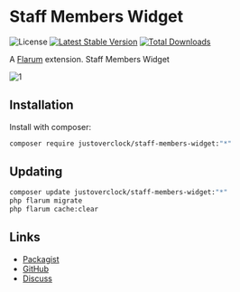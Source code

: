 # Staff Members Widget

![License](https://img.shields.io/badge/license-MIT-blue.svg) [![Latest Stable Version](https://img.shields.io/packagist/v/justoverclock/staff-members-widget.svg)](https://packagist.org/packages/justoverclock/staff-members-widget) [![Total Downloads](https://img.shields.io/packagist/dt/justoverclock/staff-members-widget.svg)](https://packagist.org/packages/justoverclock/staff-members-widget)

A [Flarum](http://flarum.org) extension. Staff Members Widget

![1](https://user-images.githubusercontent.com/79002016/191508926-64045abb-0619-4d05-9812-64094c7a4b28.png)


## Installation

Install with composer:

```sh
composer require justoverclock/staff-members-widget:"*"
```

## Updating

```sh
composer update justoverclock/staff-members-widget:"*"
php flarum migrate
php flarum cache:clear
```

## Links

- [Packagist](https://packagist.org/packages/justoverclock/staff-members-widget)
- [GitHub](https://github.com/justoverclock/staff-members-widget)
- [Discuss](https://discuss.flarum.org/d/PUT_DISCUSS_SLUG_HERE)

